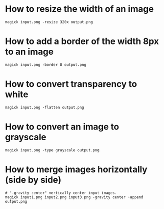 # How to resize the width of an image
```shell
magick input.png -resize 320x output.png
```

# How to add a border of the width 8px to an image
```shell
magick input.png -border 8 output.png
```

# How to convert transparency to white
```shell
magick input.png -flatten output.png
```

# How to convert an image to grayscale
```shell
magick input.png -type grayscale output.png
```

# How to merge images horizontally (side by side)
```shell
# "-gravity center" vertically center input images.
magick input1.png input2.png input3.png -gravity center +append output.png
```
